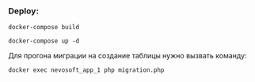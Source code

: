 ### Deploy:
```
docker-compose build
```
```
docker-compose up -d
```
Для прогона миграции на создание таблицы нужно вызвать команду:
```
docker exec nevosoft_app_1 php migration.php
```